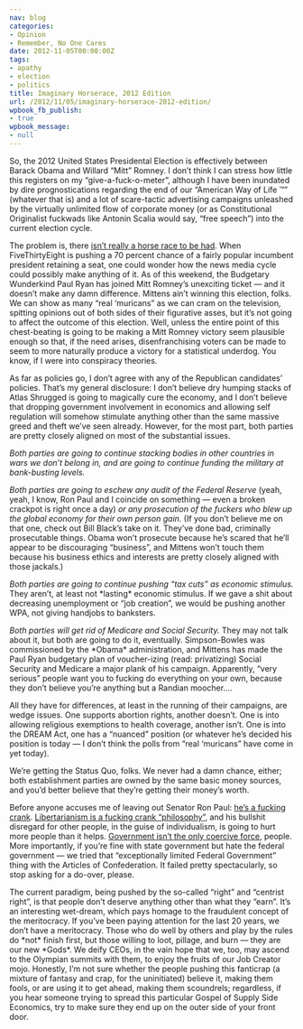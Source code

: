 ```yaml
---
nav: blog
categories:
- Opinion
- Remember, No One Cares
date: 2012-11-05T00:00:00Z
tags:
- apathy
- election
- politics
title: Imaginary Horserace, 2012 Edition
url: /2012/11/05/imaginary-horserace-2012-edition/
wpbook_fb_publish:
- true
wpbook_message:
- null
---
```


So, the 2012 United States Presidental Election is effectively between Barack Obama and Willard “Mitt” Romney. I don’t think I can stress how little this registers on my “give-a-fuck-o-meter”, although I have been inundated by dire prognostications regarding the end of our “American Way of Life ™” (whatever that is) and a lot of scare-tactic advertising campaigns unleashed by the virtually unlimited flow of corporate money (or as Constitutional Originalist fuckwads like Antonin Scalia would say, “free speech”) into the current election cycle.

The problem is, there [isn’t really a horse race to be had][1]. When FiveThirtyEight is pushing a 70 percent chance of a fairly popular incumbent president retaining a seat, one could wonder how the news media cycle could possibly make anything of it. As of this weekend, the Budgetary Wunderkind Paul Ryan has joined Mitt Romney’s unexciting ticket — and it doesn’t make any damn difference. Mittens ain’t winning this election, folks. We can show as many “real ‘muricans” as we can cram on the television, spitting opinions out of both sides of their figurative asses, but it’s not going to affect the outcome of this election. Well, unless the entire point of this chest-beating is going to be making a Mitt Romney victory seem plausible enough so that, if the need arises, disenfranchising voters can be made to seem to more naturally produce a victory for a statistical underdog. You know, if I were into conspiracy theories.

 [1]: http://fivethirtyeight.blogs.nytimes.com/

As far as policies go, I don’t agree with any of the Republican candidates’ policies. That’s my general disclosure: I don’t believe dry humping stacks of Atlas Shrugged is going to magically cure the economy, and I don’t believe that dropping government involvement in economics and allowing self regulation will somehow stimulate anything other than the same massive greed and theft we’ve seen already. However, for the most part, both parties are pretty closely aligned on most of the substantial issues.

*Both parties are going to continue stacking bodies in other countries in wars we don’t belong in, and are going to continue funding the military at bank-busting levels.*

*Both parties are going to eschew any audit of the Federal Reserve* (yeah, yeah, I know, Ron Paul and I coincide on something — even a broken crackpot is right once a day) *or any prosecution of the fuckers who blew up the global economy for their own person gain.* (If you don’t believe me on that one, check out Bill Black’s take on it. They’ve done bad, criminally prosecutable things. Obama won’t prosecute because he’s scared that he’ll appear to be discouraging “business”, and Mittens won’t touch them because his business ethics and interests are pretty closely aligned with those jackals.)

*Both parties are going to continue pushing “tax cuts” as economic stimulus.* They aren’t, at least not \*lasting\* economic stimulus. If we gave a shit about decreasing unemployment or “job creation”, we would be pushing another WPA, not giving handjobs to banksters.

*Both parties will get rid of Medicare and Social Security.* They may not talk about it, but both are going to do it, eventually. Simpson-Bowles was commissioned by the \*Obama\* administration, and Mittens has made the Paul Ryan budgetary plan of voucher-izing (read: privatizing) Social Security and Medicare a major plank of his campaign. Apparently, “very serious” people want you to fucking do everything on your own, because they don’t believe you’re anything but a Randian moocher….

All they have for differences, at least in the running of their campaigns, are wedge issues. One supports abortion rights, another doesn’t. One is into allowing religious exemptions to health coverage, another isn’t. One is into the DREAM Act, one has a “nuanced” position (or whatever he’s decided his position is today — I don’t think the polls from “real ‘muricans” have come in yet today).

We’re getting the Status Quo, folks. We never had a damn chance, either; both establishment parties are owned by the same basic money sources, and you’d better believe that they’re getting their money’s worth.

Before anyone accuses me of leaving out Senator Ron Paul: [he’s a fucking crank][2]. [Libertarianism is a fucking crank “philosophy”][3], and his bullshit disregard for other people, in the guise of individualism, is going to hurt more people than it helps. [Government isn’t the only coercive force][4], people. More importantly, if you’re fine with state government but hate the federal government — we tried that “exceptionally limited Federal Government” thing with the Articles of Confederation. It failed pretty spectacularly, so stop asking for a do-over, please.

 [2]: http://dissentingjustice.blogspot.com/2011/08/five-reasons-why-ron-paul-should-never.html
 [3]: http://world.std.com/~mhuben/libindex.html
 [4]: http://www.nakedcapitalism.com/2011/05/earth-to-libertarians-private-parties-have-coercive-power-too.html

The current paradigm, being pushed by the so-called “right” and “centrist right”, is that people don’t deserve anything other than what they “earn”. It’s an interesting wet-dream, which pays homage to the fraudulent concept of the meritocracy. If you’ve been paying attention for the last 20 years, we don’t have a meritocracy. Those who do well by others and play by the rules do \*not\* finish first, but those willing to loot, pillage, and burn — they are our new \*Gods\*. We deify CEOs, in the vain hope that we, too, may ascend to the Olympian summits with them, to enjoy the fruits of our Job Creator mojo. Honestly, I’m not sure whether the people pushing this fanticrap (a mixture of fantasy and crap, for the uninitiated) believe it, making them fools, or are using it to get ahead, making them scoundrels; regardless, if you hear someone trying to spread this particular Gospel of Supply Side Economics, try to make sure they end up on the outer side of your front door.
